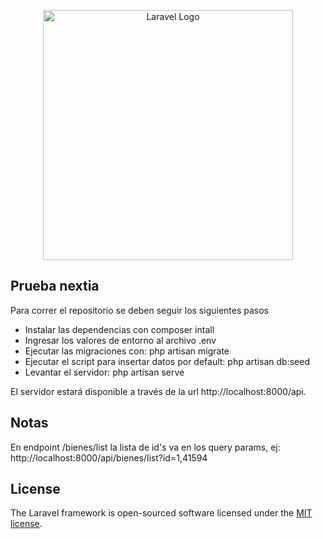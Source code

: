 <p align="center"><a href="https://laravel.com" target="_blank"><img src="https://raw.githubusercontent.com/laravel/art/master/logo-lockup/5%20SVG/2%20CMYK/1%20Full%20Color/laravel-logolockup-cmyk-red.svg" width="400" alt="Laravel Logo"></a></p>

## Prueba nextia

Para correr el repositorio se deben seguir los siguientes pasos

- Instalar las dependencias con composer intall
- Ingresar los valores de entorno al archivo .env
- Ejecutar las migraciones con: php artisan migrate
- Ejecutar el script para insertar datos por default: php artisan db:seed
- Levantar el servidor: php artisan serve

El servidor estará disponible a través de la url http://localhost:8000/api.

## Notas
En endpoint /bienes/list la lista de id's va en los query params, ej:
http://localhost:8000/api/bienes/list?id=1,41594

## License

The Laravel framework is open-sourced software licensed under the [MIT license](https://opensource.org/licenses/MIT).